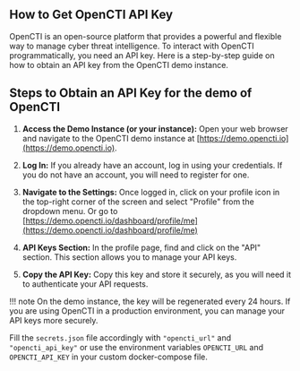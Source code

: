 ## How to Get OpenCTI API Key

OpenCTI is an open-source platform that provides a powerful and flexible way to manage cyber threat intelligence. To interact with OpenCTI programmatically, you need an API key. Here is a step-by-step guide on how to obtain an API key from the OpenCTI demo instance.

## Steps to Obtain an API Key for the demo of OpenCTI

1. **Access the Demo Instance (or your instance):**
    Open your web browser and navigate to the OpenCTI demo instance at [https://demo.opencti.io](https://demo.opencti.io).

2. **Log In:**
    If you already have an account, log in using your credentials.
    If you do not have an account, you will need to register for one.

3. **Navigate to the Settings:**
    Once logged in, click on your profile icon in the top-right corner of the screen and select "Profile" from the dropdown menu.
    Or go to [https://demo.opencti.io/dashboard/profile/me](https://demo.opencti.io/dashboard/profile/me)

4. **API Keys Section:**
    In the profile page, find and click on the "API" section. This section allows you to manage your API keys.

6. **Copy the API Key:**
    Copy this key and store it securely, as you will need it to authenticate your API requests.

!!! note
    On the demo instance, the key will be regenerated every 24 hours. If you are using OpenCTI in a production environment, you can manage your API keys more securely.

Fill the `secrets.json` file accordingly with `"opencti_url"` and `"opencti_api_key"`
or use the environment variables `OPENCTI_URL` and `OPENCTI_API_KEY` in your custom docker-compose file.

